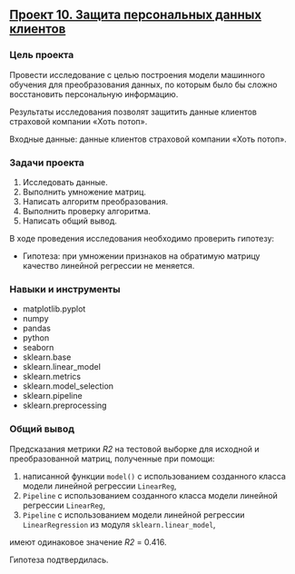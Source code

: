 ## [Проект 10. Защита персональных данных клиентов](10-protection-of-personal-data-of-clients--linear-algebra.ipynb)


### Цель проекта

Провести исследование с целью построения модели машинного обучения для преобразования данных, по которым было бы сложно восстановить персональную информацию.

Результаты исследования позволят защитить данные клиентов страховой компании «Хоть потоп».

Входные данные: данные клиентов страховой компании «Хоть потоп».


### Задачи проекта

1. Исследовать данные.
2. Выполнить умножение матриц.
3. Написать алгоритм преобразования.
4. Выполнить проверку алгоритма.
5. Написать общий вывод.

В ходе проведения исследования необходимо проверить гипотезу:

- Гипотеза: при умножении признаков на обратимую матрицу качество линейной регрессии не меняется.


### Навыки и инструменты

- matplotlib.pyplot
- numpy
- pandas
- python
- seaborn
- sklearn.base
- sklearn.linear_model
- sklearn.metrics
- sklearn.model_selection
- sklearn.pipeline
- sklearn.preprocessing


### Общий вывод

Предсказания метрики *R2* на тестовой выборке для исходной и преобразованной матриц, полученные при помощи:
1. написанной функции `model()` с использованием созданного класса модели линейной регрессии `LinearReg`,
2. `Pipeline` с использованием созданного класса модели линейной регрессии `LinearReg`,
3. `Pipeline` с использованием модели линейной регрессии `LinearRegression` из модуля `sklearn.linear_model`,

имеют одинаковое значение *R2* = 0.416.

Гипотеза подтвердилась.
